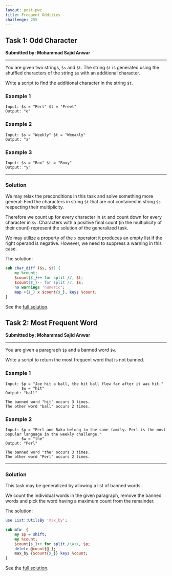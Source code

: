 ```yaml
---
layout: post-pwc
title: Frequent Oddities
challenge: 255
---
```


## Task 1: Odd Character
**Submitted by: Mohammad Sajid Anwar**

---
You are given two strings, `$s` and `$t`.
The string `$t` is generated using the shuffled characters of the string `$s` with an additional character.

Write a script to find the additional character in the string `$t`.

### Example 1
```
Input: $s = "Perl" $t = "Preel"
Output: "e"
```
### Example 2
```
Input: $s = "Weekly" $t = "Weeakly"
Output: "a"
```
### Example 3
```
Input: $s = "Box" $t = "Boxy"
Output: "y"
```
---
### Solution
We may relax the preconditions in this task and solve something more general:
Find the characters in string `$t` that are not contained in string `$s` respecting their multiplicity.

Therefore we count up for every character in `$t` and count down for every character in `$s`.
Characters with a positive final count (in the multiplicity of their count) represent the solution of the generalized task.

We may utilize a property of the `x` operator: it produces an empty list if the right operand is negative.
However, we need to suppress a warning in this case.

The solution:
```perl
sub char_diff ($s, $t) {
    my %count;
    $count{$_}++ for split //, $t;
    $count{$_}-- for split //, $s;
    no warnings 'numeric';
    map +($_) x $count{$_}, keys %count;
}
```
See the [full solution](https://github.com/manwar/perlweeklychallenge-club/blob/master/challenge-255/jo-37/perl/ch-1.pl).
## Task 2: Most Frequent Word
**Submitted by: Mohammad Sajid Anwar**

---
You are given a paragraph `$p` and a banned word `$w`.

Write a script to return the most frequent word that is not banned.

### Example 1
```
Input: $p = "Joe hit a ball, the hit ball flew far after it was hit."
       $w = "hit"
Output: "ball"

The banned word "hit" occurs 3 times.
The other word "ball" occurs 2 times.
```
### Example 2
```
Input: $p = "Perl and Raku belong to the same family. Perl is the most popular language in the weekly challenge."
       $w = "the"
Output: "Perl"

The banned word "the" occurs 3 times.
The other word "Perl" occurs 2 times.
```
---
### Solution
This task may be generalized by allowing a list of banned words.

We count the individual words in the given paragraph, remove the banned words and pick the word having a maximum count from the remainder.

The solution:
```perl
use List::UtilsBy 'max_by';

sub mfw  {
    my $p = shift;
    my %count;
    $count{$_}++ for split /\W+/, $p;
    delete @count{@_}; 
    max_by {$count{$_}} keys %count;
}
```
See the [full solution](https://github.com/manwar/perlweeklychallenge-club/blob/master/challenge-255/jo-37/perl/ch-2.pl).
